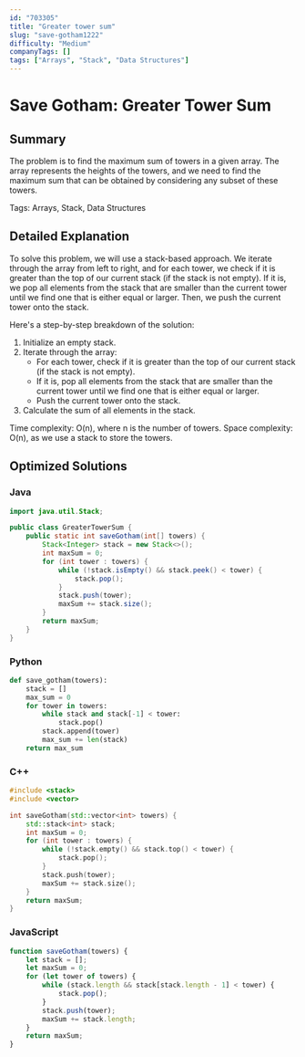 ```yaml
---
id: "703305"
title: "Greater tower sum"
slug: "save-gotham1222"
difficulty: "Medium"
companyTags: []
tags: ["Arrays", "Stack", "Data Structures"]
---
```


**Save Gotham: Greater Tower Sum**
=====================================

## Summary
The problem is to find the maximum sum of towers in a given array. The array represents the heights of the towers, and we need to find the maximum sum that can be obtained by considering any subset of these towers.

Tags: Arrays, Stack, Data Structures

## Detailed Explanation
To solve this problem, we will use a stack-based approach. We iterate through the array from left to right, and for each tower, we check if it is greater than the top of our current stack (if the stack is not empty). If it is, we pop all elements from the stack that are smaller than the current tower until we find one that is either equal or larger. Then, we push the current tower onto the stack.

Here's a step-by-step breakdown of the solution:

1. Initialize an empty stack.
2. Iterate through the array:
    * For each tower, check if it is greater than the top of our current stack (if the stack is not empty).
    * If it is, pop all elements from the stack that are smaller than the current tower until we find one that is either equal or larger.
    * Push the current tower onto the stack.
3. Calculate the sum of all elements in the stack.

Time complexity: O(n), where n is the number of towers.
Space complexity: O(n), as we use a stack to store the towers.

## Optimized Solutions

### Java
```java
import java.util.Stack;

public class GreaterTowerSum {
    public static int saveGotham(int[] towers) {
        Stack<Integer> stack = new Stack<>();
        int maxSum = 0;
        for (int tower : towers) {
            while (!stack.isEmpty() && stack.peek() < tower) {
                stack.pop();
            }
            stack.push(tower);
            maxSum += stack.size();
        }
        return maxSum;
    }
}
```

### Python
```python
def save_gotham(towers):
    stack = []
    max_sum = 0
    for tower in towers:
        while stack and stack[-1] < tower:
            stack.pop()
        stack.append(tower)
        max_sum += len(stack)
    return max_sum
```

### C++
```cpp
#include <stack>
#include <vector>

int saveGotham(std::vector<int> towers) {
    std::stack<int> stack;
    int maxSum = 0;
    for (int tower : towers) {
        while (!stack.empty() && stack.top() < tower) {
            stack.pop();
        }
        stack.push(tower);
        maxSum += stack.size();
    }
    return maxSum;
}
```

### JavaScript
```javascript
function saveGotham(towers) {
    let stack = [];
    let maxSum = 0;
    for (let tower of towers) {
        while (stack.length && stack[stack.length - 1] < tower) {
            stack.pop();
        }
        stack.push(tower);
        maxSum += stack.length;
    }
    return maxSum;
}
```